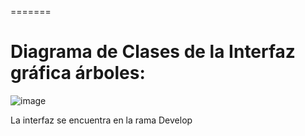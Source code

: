 =======
# Diagrama de Clases de la Interfaz gráfica árboles:

![image](https://github.com/user-attachments/assets/7ccf6ae6-6e68-41e7-85c0-b7939c0a9e6a)

La interfaz se encuentra en la rama Develop

